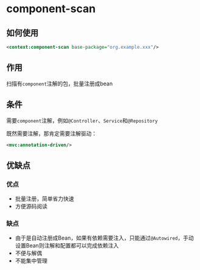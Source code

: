 # component-scan

## 如何使用

```xml
<context:component-scan base-package="org.example.xxx"/>
```

## 作用

扫描有`component`注解的包，批量注册成bean

## 条件

需要`component`注解，例如`@Controller`、`Service`和`@Repository`

既然需要注解，那肯定需要注解驱动：

```xml
<mvc:annotation-driven/>
```

## 优缺点

### 优点

- 批量注册，简单省力快速
- 方便源码阅读

### 缺点

- 由于是自动注册成Bean，如果有依赖需要注入，只能通过`@Autowired`，手动设置Bean则注解和配置都可以完成依赖注入
- 不便与解偶
- 不能集中管理